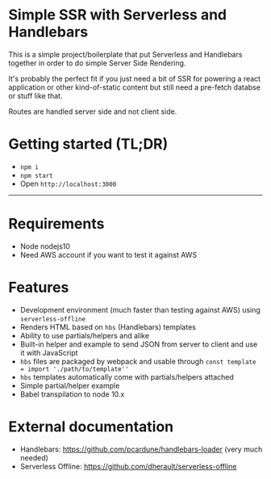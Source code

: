Simple SSR with Serverless and Handlebars
=

This is a simple project/boilerplate that put Serverless and Handlebars together in order to do simple Server Side Rendering.

It's probably the perfect fit if you just need a bit of SSR for powering a react application or other kind-of-static content but still need a pre-fetch databse or stuff like that.

Routes are handled server side and not client side.

# Getting started (TL;DR)

- `npm i`
- `npm start`
- Open `http://localhost:3000`

---

# Requirements

- Node nodejs10
- Need AWS account if you want to test it against AWS

# Features

- Development environment (much faster than testing against AWS) using `serverless-offline`
- Renders HTML based on `hbs` (Handlebars) templates
- Ability to use partials/helpers and alike
- Built-in helper and example to send JSON from server to client and use it with JavaScript
- `hbs` files are packaged by webpack and usable through `const template = import './path/to/template''`
- `hbs` templates automatically come with partials/helpers attached
- Simple partial/helper example
- Babel transpilation to node 10.x

# External documentation

- Handlebars: https://github.com/pcardune/handlebars-loader (very much needed)
- Serverless Offline: https://github.com/dherault/serverless-offline

